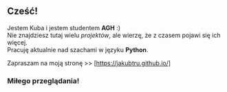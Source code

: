 ## Cześć!
Jestem Kuba i jestem studentem **AGH** :)  
Nie znajdziesz tutaj wielu *projektów*, ale wierzę, że z czasem pojawi się ich więcej.  
Pracuję aktualnie nad szachami w języku **Python**.  

Zapraszam na moją stronę >> [https://jakubtru.github.io/]
### Miłego przeglądania!

<!--
**jakubtru/jakubtru** is a ✨ _special_ ✨ repository because its `README.md` (this file) appears on your GitHub profile.

Here are some ideas to get you started:

- 🔭 I’m currently working on ...
- 🌱 I’m currently learning ...
- 👯 I’m looking to collaborate on ...
- 🤔 I’m looking for help with ...
- 💬 Ask me about ...
- 📫 How to reach me: ...
- 😄 Pronouns: ...
- ⚡ Fun fact: ...
-->
